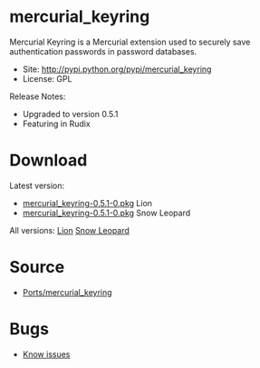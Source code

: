 

# mercurial\_keyring #

Mercurial Keyring is a Mercurial extension used to securely save authentication passwords in password databases.

  * Site: http://pypi.python.org/pypi/mercurial_keyring
  * License: GPL

Release Notes:
  * Upgraded to version 0.5.1
  * Featuring in Rudix


# Download #

Latest version:
  * [mercurial\_keyring-0.5.1-0.pkg](http://code.google.com/p/rudix/downloads/detail?name=mercurial_keyring-0.5.1-0.pkg) Lion
  * [mercurial\_keyring-0.5.1-0.pkg](http://code.google.com/p/rudix-snowleopard/downloads/detail?name=mercurial_keyring-0.5.1-0.pkg) Snow Leopard

All versions: [Lion](http://code.google.com/p/rudix/downloads/list?q=mercurial_keyring) [Snow Leopard](http://code.google.com/p/rudix-snowleopard/downloads/list?q=mercurial_keyring)

# Source #
  * [Ports/mercurial\_keyring](http://code.google.com/p/rudix/source/browse/Ports/mercurial_keyring)

# Bugs #
  * [Know issues](http://code.google.com/p/rudix/issues/list?q=mercurial_keyring)
